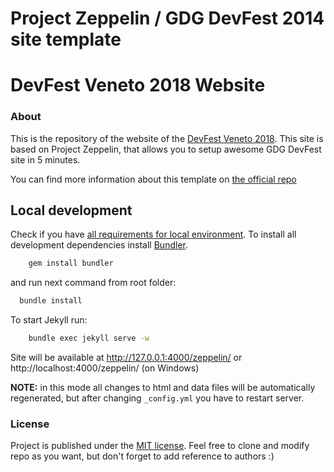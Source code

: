 # Project Zeppelin / GDG DevFest 2014 site template

# DevFest Veneto 2018 Website

### About
This is the repository of the website of the [DevFest Veneto 2018](https://gdg-venezia.github.io/devfest-veneto-18/). This site is based on Project Zeppelin, that allows you to setup awesome GDG DevFest site in 5 minutes.

You can find more information about this template on [the official repo](https://github.com/gdg-x/zeppelin)

## Local development

Check if you have [all requirements for local environment](http://jekyllrb.com/docs/installation/).
To install all development dependencies install [Bundler](http://bundler.io/).
```bash
    gem install bundler
```
and run next command from root folder:

```bash
  bundle install
```  

To start Jekyll run:
```bash
    bundle exec jekyll serve -w
```
Site will be available at http://127.0.0.1:4000/zeppelin/ or http://localhost:4000/zeppelin/ (on Windows)

**NOTE:** in this mode all changes to html and data files will be automatically regenerated, but after changing ```_config.yml``` you have to restart server.

### License
Project is published under the [MIT license](https://github.com/gdg-x/zeppelin/blob/master/LICENSE.txt). Feel free to clone and modify repo as you want, but don't forget to add reference to authors :)
